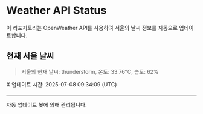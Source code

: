 
# Weather API Status

이 리포지토리는 OpenWeather API를 사용하여 서울의 날씨 정보를 자동으로 업데이트합니다.

## 현재 서울 날씨
> 서울의 현재 날씨: thunderstorm, 온도: 33.76°C, 습도: 62%

⏳ 업데이트 시간: 2025-07-08 09:34:09 (UTC)

---
자동 업데이트 봇에 의해 관리됩니다.
